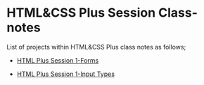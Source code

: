 # HTML&CSS Plus Session Class-notes

List of projects within HTML&CSS Plus class notes as follows;

- [HTML Plus Session 1-Forms](./001-session-1/README.md)

- [HTML Plus Session 1-Input Types](./001-session-1//README.md)
